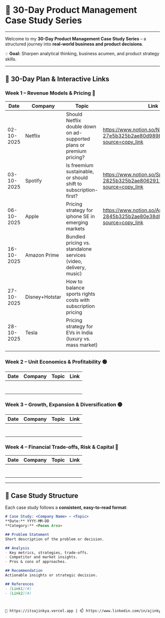 # 🚀 30-Day Product Management Case Study Series



---


Welcome to my **30-Day Product Management Case Study Series** – a structured journey into **real-world business and product decisions**.  

💡 **Goal:** Sharpen analytical thinking, business acumen, and product strategy skills.

---

## 📅 30-Day Plan & Interactive Links

### **Week 1 – Revenue Models & Pricing** 🔵
|   Date   |Company        | Topic                                                                 | Link                                                                           |
|----------|---------------|-----------------------------------------------------------------------|------------------------------------------------------------------------------- |
|02-10-2025| Netflix       | Should Netflix double down on ad-supported plans or premium pricing?  |https://www.notion.so/Netflix-27e5b325b2ae80d989b1dd9d938748f3?source=copy_link |
|03-10-2025| Spotify       | Is freemium sustainable, or should shift to subscription-first?       |https://www.notion.so/Spotify-2825b325b2ae8062911ad243ebedfd28?source=copy_link |
|06-10-2025| Apple         | Pricing strategy for iphone SE in emerging markets                    |https://www.notion.so/Apple-2845b325b2ae80e38d00fc3be08406b3?source=copy_link   |
|16-10-2025| Amazon Prime  | Bundled pricing vs. standalone services (video, delivery, music)      |                                                                                |
|27-10-2025| Disney+Hotstar| How to balance sports rights costs with subscription pricing          |                                                                                |
|28-10-2025| Tesla         | Pricing strategy for EVs in India (luxury vs. mass market)            |                                                                                |
|          |               |                                                                       |                                                                                |



### **Week 2 – Unit Economics & Profitability** 🟢
|   Date   |Company               | Topic                                                       | Link                                                                           |
|----------|----------------------|-------------------------------------------------------------|--------------------------------------------------------------------------------|
|          |                      |                                                             |                                                                                |
|          |                      |                                                             |                                                                                |
|          |                      |                                                             |                                                                                |
|          |                      |                                                             |                                                                                |
|          |                      |                                                             |                                                                                |
|          |                      |                                                             |                                                                                |
|          |                      |                                                             |                                                                                |


### **Week 3 – Growth, Expansion & Diversification** 🟡
|   Date   |Company               | Topic                                                       | Link                                                                           |
|----------|----------------------|-------------------------------------------------------------|--------------------------------------------------------------------------------|
|          |                      |                                                             |                                                                                |
|          |                      |                                                             |                                                                                |
|          |                      |                                                             |                                                                                |
|          |                      |                                                             |                                                                                |
|          |                      |                                                             |                                                                                |
|          |                      |                                                             |                                                                                |
|          |                      |                                                             |                                                                                |

### **Week 4 – Financial Trade-offs, Risk & Capital** 🔴
|   Date   |Company               | Topic                                          | Link                                                                                        |
|----------|----------------------|------------------------------------------------|---------------------------------------------------------------------------------------------|
|          |                      |                                                |                                                                                             |
|          |                      |                                                |                                                                                             |
|          |                      |                                                |                                                                                             |
|          |                      |                                                |                                                                                             |
|          |                      |                                                |                                                                                             |
|          |                      |                                                |                                                                                             |
|          |                      |                                                |                                                                                             |

---

## 📝 Case Study Structure

Each case study follows a **consistent, easy-to-read format**:

```markdown
# Case Study: <Company Name> – <Topic>
**Date:** YYYY-MM-DD  
**Category:** <Focus Area>  

## Problem Statement
Short description of the problem or decision.

## Analysis
- Key metrics, strategies, trade-offs.
- Competitor and market insights.
- Pros & cons of approaches.

## Recommendation
Actionable insights or strategic decision.

## References
- [Link1](#)
- [Link2](#)



🔗 https://itsajinkya.vercel.app | 📫 https://www.linkedin.com/in/ajinkya2004
